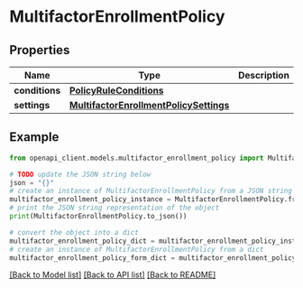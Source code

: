 # MultifactorEnrollmentPolicy


## Properties

Name | Type | Description | Notes
------------ | ------------- | ------------- | -------------
**conditions** | [**PolicyRuleConditions**](PolicyRuleConditions.md) |  | [optional] 
**settings** | [**MultifactorEnrollmentPolicySettings**](MultifactorEnrollmentPolicySettings.md) |  | [optional] 

## Example

```python
from openapi_client.models.multifactor_enrollment_policy import MultifactorEnrollmentPolicy

# TODO update the JSON string below
json = "{}"
# create an instance of MultifactorEnrollmentPolicy from a JSON string
multifactor_enrollment_policy_instance = MultifactorEnrollmentPolicy.from_json(json)
# print the JSON string representation of the object
print(MultifactorEnrollmentPolicy.to_json())

# convert the object into a dict
multifactor_enrollment_policy_dict = multifactor_enrollment_policy_instance.to_dict()
# create an instance of MultifactorEnrollmentPolicy from a dict
multifactor_enrollment_policy_form_dict = multifactor_enrollment_policy.from_dict(multifactor_enrollment_policy_dict)
```
[[Back to Model list]](../README.md#documentation-for-models) [[Back to API list]](../README.md#documentation-for-api-endpoints) [[Back to README]](../README.md)


